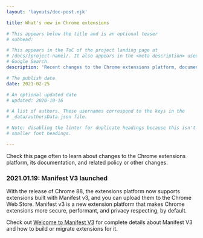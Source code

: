 ```yaml
---
layout: 'layouts/doc-post.njk'

title: What's new in Chrome extensions

# This appears below the title and is an optional teaser
# subhead: 

# This appears in the ToC of the project landing page at
# /docs/[project-name]/. It also appears in the <meta description> used in 
# Google Search.
description: 'Recent changes to the Chrome extensions platform, documentation, and policy'

# The publish date
date: 2021-02-25

# An optional updated date
# updated: 2020-10-16

# A list of authors. These usernames correspond to the keys in the
# _data/authorsData.json file.

# Note: disabling the linter for duplicate headings because this isn't hierarchical and it needs
# smaller font headings.

---
```

<!--lint disable no-duplicate-headings-->
<!--lint disable first-heading-level-->

Check this page often to learn about changes to the Chrome extensions platform,
its documentation, and related policy or other changes.

### 2021.01.19: Manifest V3 launched

With the release of Chrome 88, the extensions platform now supports extensions
built with Manifest v3, and you can upload them to the Chrome Web Store.
Manifest v3 is a new extension platform that makes Chrome extensions more
secure, performant, and privacy respecting, by default.

Check out [Welcome to Manifest V3](/docs/extensions/mv3/intro/) for complete
details about Manifest V3 and how to build or migrate extensions for it.
